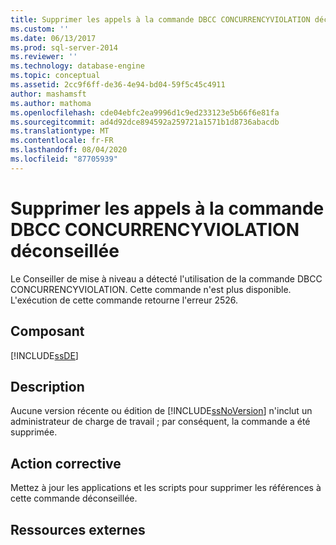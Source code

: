 ```yaml
---
title: Supprimer les appels à la commande DBCC CONCURRENCYVIOLATION déconseillée | Microsoft Docs
ms.custom: ''
ms.date: 06/13/2017
ms.prod: sql-server-2014
ms.reviewer: ''
ms.technology: database-engine
ms.topic: conceptual
ms.assetid: 2cc9f6ff-de36-4e94-bd04-59f5c45c4911
author: mashamsft
ms.author: mathoma
ms.openlocfilehash: cde04ebfc2ea9996d1c9ed233123e5b66f6e81fa
ms.sourcegitcommit: ad4d92dce894592a259721a1571b1d8736abacdb
ms.translationtype: MT
ms.contentlocale: fr-FR
ms.lasthandoff: 08/04/2020
ms.locfileid: "87705939"
---
```

# <a name="remove-calls-to-the-deprecated-dbcc-concurrencyviolation-command"></a>Supprimer les appels à la commande DBCC CONCURRENCYVIOLATION déconseillée
  Le Conseiller de mise à niveau a détecté l'utilisation de la commande DBCC CONCURRENCYVIOLATION. Cette commande n'est plus disponible. L'exécution de cette commande retourne l'erreur 2526.  
  
## <a name="component"></a>Composant  
 [!INCLUDE[ssDE](../../includes/ssde-md.md)]  
  
## <a name="description"></a>Description  
 Aucune version récente ou édition de [!INCLUDE[ssNoVersion](../../includes/ssnoversion-md.md)] n'inclut un administrateur de charge de travail ; par conséquent, la commande a été supprimée.  
  
## <a name="corrective-action"></a>Action corrective  
 Mettez à jour les applications et les scripts pour supprimer les références à cette commande déconseillée.  
  
## <a name="external-resources"></a>Ressources externes  
  
